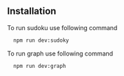 
## Installation

To run sudoku use following command

```bash
  npm run dev:sudoky
```

To run graph use following command

```bash
  npm run dev:graph
```

